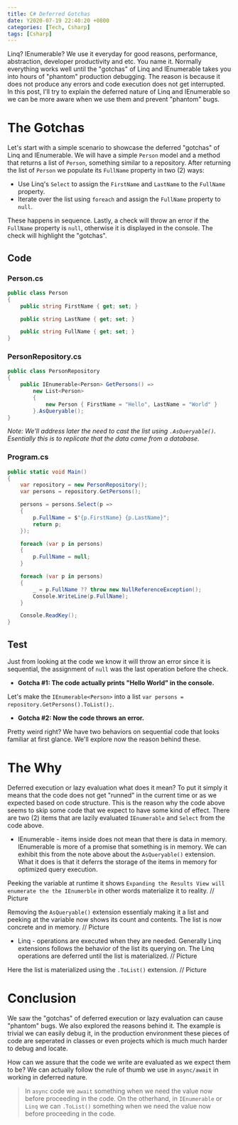 ```yaml
---
title: C# Deferred Gotchas
date: Y2020-07-19 22:40:20 +0800
categories: [Tech, Csharp]
tags: [Csharp]
---
```


Linq? IEnumerable? We use it everyday for good reasons, performance, abstraction, developer productivity and etc. You name it. Normally everything works well until the "gotchas" of Linq and IEnumerable takes you into hours of "phantom" production debugging. The reason is because it does not produce any errors and code execution does not get interrupted. In this post, I'll try to explain the deferred nature of Linq and IEnumerable so we can be more aware when we use them and prevent "phantom" bugs.

# The Gotchas
Let's start with a simple scenario to showcase the deferred "gotchas" of Linq and IEnumerable. We will have a simple `Person` model and a method that returns a list of `Person`, something similar to a repository. After returning the list of `Person` we populate its `FullName` property in two (2) ways:

- Use Linq's `Select` to assign the `FirstName` and `LastName` to the `FullName` property.
- Iterate over the list using `foreach` and assign the `FullName` property to `null`.

These happens in sequence. Lastly, a check will throw an error if the `FullName` property is `null`, otherwise it is displayed in the console. The check will highlight the "gotchas".

## Code
### Person.cs
```csharp
public class Person
{
    public string FirstName { get; set; }

    public string LastName { get; set; }

    public string FullName { get; set; }
}
```

### PersonRepository.cs
```csharp
public class PersonRepository
{
    public IEnumerable<Person> GetPersons() =>
        new List<Person>
        {
            new Person { FirstName = "Hello", LastName = "World" }
        }.AsQueryable();
}
```
_Note: We'll address later the need to cast the list using `.AsQueryable()`. Esentially this is to replicate that the data came from a database._

### Program.cs
```csharp
public static void Main()
{
    var repository = new PersonRepository();
    var persons = repository.GetPersons();

    persons = persons.Select(p =>
    {
        p.FullName = $"{p.FirstName} {p.LastName}";
        return p;
    });

    foreach (var p in persons)
    {
        p.FullName = null;
    }

    foreach (var p in persons)
    {
        _ = p.FullName ?? throw new NullReferenceException();
        Console.WriteLine(p.FullName);
    }

    Console.ReadKey();
}
```

## Test
Just from looking at the code we know it will throw an error since it is sequential, the assignment of `null` was the last operation before the check. 

- __Gotcha #1: The code actually prints "Hello World" in the console.__

Let's make the `IEnumerable<Person>` into a list `var persons = repository.GetPersons().ToList();`.

- __Gotcha #2: Now the code throws an error.__

Pretty weird right? We have two behaviors on sequential code that looks familiar at first glance. We'll explore now the reason behind these.

# The Why
Deferred execution or lazy evaluation what does it mean? To put it simply it means that the code does not get "runned" in the current time or as we expected based on code structure. This is the reason why the code above seems to skip some code that we expect to have some kind of effect. There are two (2) items that are lazily evaluated `IEnumerable` and `Select` from the code above.

- IEnumerable - items inside does not mean that there is data in memory. IEnumerable is more of a promise that something is in memory. We can exhibit this from the note above about the `AsQueryable()` extension. What it does is that it deferrs the storage of the items in memory for optimized query execution.

Peeking the variable at runtime it shows `Expanding the Results View will enumerate the the IEnumerble` in other words materialize it to reality.
// Picture

Removing the `AsQueryable()` extension essentialy making it a list and peeking at the variable now shows its count and contents. The list is now concrete and in memory. 
// Picture

- Linq - operations are executed when they are needed. Generally Linq extensions follows the behavior of the list its querying on. The Linq operations are deferred until the list is materialized.
// Picture

Here the list is materialized using the `.ToList()` extension.
// Picture

# Conclusion
We saw the "gotchas" of deferred execution or lazy evaluation can cause "phantom" bugs. We also explored the reasons behind it. The example is trivial we can easily debug it, in the production environment these pieces of code are seperated in classes or even projects which is much much harder to debug and locate. 

How can we assure that the code we write are evaluated as we expect them to be? We can actually follow the rule of thumb we use in `async/await` in working in deferred nature. 

> In `async` code we `await` something when we need the value now before proceeding in the code. On the otherhand, in `IEnumerable` or `Linq` we can `.ToList()` something when we need the value now before proceeding in the code.
